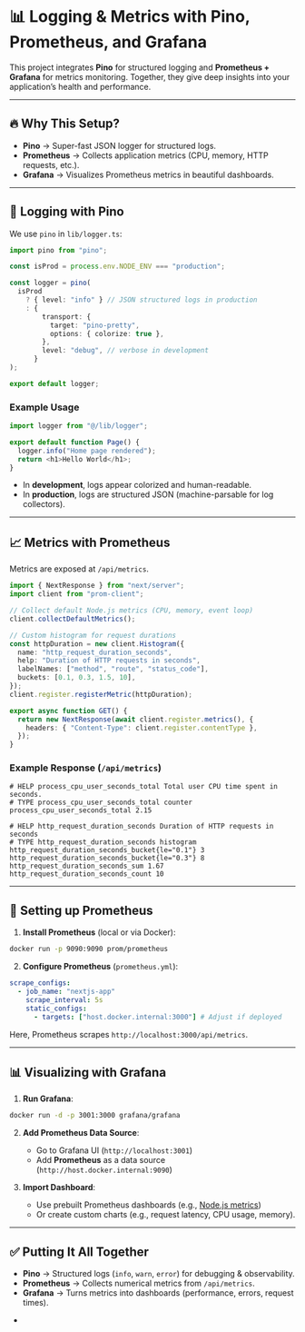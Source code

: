 
# 📊 Logging & Metrics with Pino, Prometheus, and Grafana

This project integrates **Pino** for structured logging and **Prometheus + Grafana** for metrics monitoring. Together, they give deep insights into your application’s health and performance.

---

## 🔥 Why This Setup?

* **Pino** → Super-fast JSON logger for structured logs.
* **Prometheus** → Collects application metrics (CPU, memory, HTTP requests, etc.).
* **Grafana** → Visualizes Prometheus metrics in beautiful dashboards.

---

## 📝 Logging with Pino

We use `pino` in `lib/logger.ts`:

```ts title="lib/logger.ts"
import pino from "pino";

const isProd = process.env.NODE_ENV === "production";

const logger = pino(
  isProd
    ? { level: "info" } // JSON structured logs in production
    : {
        transport: {
          target: "pino-pretty",
          options: { colorize: true },
        },
        level: "debug", // verbose in development
      }
);

export default logger;
```

### Example Usage

```ts title="app/page.tsx"
import logger from "@/lib/logger";

export default function Page() {
  logger.info("Home page rendered");
  return <h1>Hello World</h1>;
}
```

* In **development**, logs appear colorized and human-readable.
* In **production**, logs are structured JSON (machine-parsable for log collectors).

---

## 📈 Metrics with Prometheus

Metrics are exposed at `/api/metrics`.

```ts title="app/api/metrics/route.ts"
import { NextResponse } from "next/server";
import client from "prom-client";

// Collect default Node.js metrics (CPU, memory, event loop)
client.collectDefaultMetrics();

// Custom histogram for request durations
const httpDuration = new client.Histogram({
  name: "http_request_duration_seconds",
  help: "Duration of HTTP requests in seconds",
  labelNames: ["method", "route", "status_code"],
  buckets: [0.1, 0.3, 1.5, 10],
});
client.register.registerMetric(httpDuration);

export async function GET() {
  return new NextResponse(await client.register.metrics(), {
    headers: { "Content-Type": client.register.contentType },
  });
}
```

### Example Response (`/api/metrics`)

```
# HELP process_cpu_user_seconds_total Total user CPU time spent in seconds.
# TYPE process_cpu_user_seconds_total counter
process_cpu_user_seconds_total 2.15

# HELP http_request_duration_seconds Duration of HTTP requests in seconds
# TYPE http_request_duration_seconds histogram
http_request_duration_seconds_bucket{le="0.1"} 3
http_request_duration_seconds_bucket{le="0.3"} 8
http_request_duration_seconds_sum 1.67
http_request_duration_seconds_count 10
```

---

## 📡 Setting up Prometheus

1. **Install Prometheus** (local or via Docker):

```bash
docker run -p 9090:9090 prom/prometheus
```

2. **Configure Prometheus** (`prometheus.yml`):

```yaml
scrape_configs:
  - job_name: "nextjs-app"
    scrape_interval: 5s
    static_configs:
      - targets: ["host.docker.internal:3000"] # Adjust if deployed
```

Here, Prometheus scrapes `http://localhost:3000/api/metrics`.

---

## 📊 Visualizing with Grafana

1. **Run Grafana**:

```bash
docker run -d -p 3001:3000 grafana/grafana
```

2. **Add Prometheus Data Source**:

   * Go to Grafana UI (`http://localhost:3001`)
   * Add **Prometheus** as a data source (`http://host.docker.internal:9090`)

3. **Import Dashboard**:

   * Use prebuilt Prometheus dashboards (e.g., [Node.js metrics](https://grafana.com/grafana/dashboards/8919/))
   * Or create custom charts (e.g., request latency, CPU usage, memory).

---

## ✅ Putting It All Together

* **Pino** → Structured logs (`info`, `warn`, `error`) for debugging & observability.
* **Prometheus** → Collects numerical metrics from `/api/metrics`.
* **Grafana** → Turns metrics into dashboards (performance, errors, request times).

-
